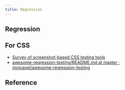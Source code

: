 ```yaml
---
title: Regression
---
```


## Regression


## For CSS
* [Survey of screenshot-based CSS testing tools](https://gist.github.com/cvrebert/adf91e429906a4d746cd)
* [awesome-regression-testing/README.md at master · mojoaxel/awesome-regression-testing](https://github.com/mojoaxel/awesome-regression-testing/blob/master/README.md)


## Reference
